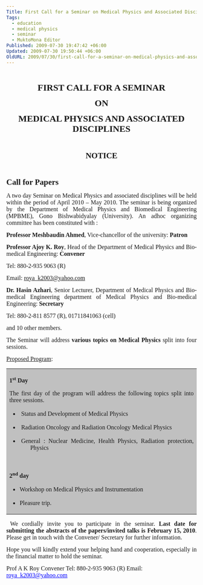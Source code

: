 ```yaml
---
Title: First Call for a Seminar on Medical Physics and Associated Disciplines
Tags:
  - education
  - medical physics
  - seminar
  - MuktoMona Editor
Published: 2009-07-30 19:47:42 +06:00
Updated: 2009-07-30 19:50:44 +06:00
OldURL: 2009/07/30/first-call-for-a-seminar-on-medical-physics-and-associated-disciplines/
---
```


 
<p class="MsoNormal" style="text-align: center;" align="center"><span style="font-family: Garamond;"><span style="font-weight: 700; font-size: 18pt;">FIRST CALL FOR A SEMINAR</span></span></p>
<p class="MsoNormal" style="text-align: center;" align="center"><span style="font-family: Garamond;"></span><span style="font-family: Garamond;"><span style="font-weight: 700; font-size: 18pt;">ON </span></span></p>
<p class="MsoNormal" style="text-align: center;" align="center"><span style="font-family: Garamond;"></span><span style="font-family: Garamond;"><span style="font-weight: 700; font-size: 18pt;">MEDICAL PHYSICS AND ASSOCIATED DISCIPLINES</span></span></p>
<p class="MsoNormal"><span style="font-family: Garamond;"><span style="font-size: 11pt;"> </span></span></p>
<p class="MsoNormal" align="center"><span style="font-family: Garamond;"><span style="font-weight: 700; font-size: 16pt;">NOTICE</span></span></p>
<p class="MsoNormal"> </p>
<p class="MsoNormal"><span style="font-family: Garamond;"><span style="font-weight: 700; font-size: 16pt;">Call for Papers</span></span><span style="font-family: Garamond;"><span style="font-size: 11pt;"> </span></span></p>
<p class="MsoNormal" style="text-align: justify;"><span style="font-size: medium; font-family: Garamond;">A two day Seminar on Medical Physics and associated disciplines will be held within the period of April 2010 – May 2010. The seminar is being organized by the Department of Medical Physics and Biomedical Engineering (MPBME), Gono Bishwabidyalay (University). An adhoc organizing committee has been constituted with :</span> </p>
<p class="MsoNormal" style="text-align: justify;"><span style="font-size: medium; font-family: Garamond;"><strong>Professor Meshbaudin Ahmed</strong>, Vice-chancellor of the university: <strong>Patron</strong></span> </p>
<p class="MsoNormal" style="text-align: justify;"><span style="font-size: medium; font-family: Garamond;"><strong>Professor Ajoy K. Roy</strong>, Head of the Department of Medical Physics and Bio-medical Engineering: <strong>Convener</strong></span></p>
<p class="MsoNormal" style="text-align: justify;"><span style="font-size: medium; font-family: Garamond;">Tel: 880-2-935 9063 (R)</span></p>
<p class="MsoNormal" style="text-align: justify;"><span style="font-size: medium; font-family: Garamond;">Email: <a href="mailto:roya_k2003@yahoo.com">roya_k2003@yahoo.com</a>                        </span></p>
<p class="MsoNormal" style="text-align: justify;"><span style="font-size: medium; font-family: Garamond;"><strong>Dr. Hasin Azhari</strong>, Senior Lecturer, Department of Medical Physics and Bio-medical Engineering department of Medical Physics and Bio-medical Engineering: <strong>Secretary</strong></span></p>
<p class="MsoNormal" style="text-align: justify;"><span style="font-size: medium; font-family: Garamond;">Tel: 880-2-811 8577 (R), 01711841063 (cell) </span></p>
<p class="MsoNormal" style="text-align: justify;"><span style="font-size: medium; font-family: Garamond;">and 10 other members</span><span style="font-size: medium; font-family: Garamond;">. </span></p>
<p class="MsoNormal" style="text-align: justify;"><span style="font-size: medium; font-family: Garamond;">The Seminar will address <strong>various topics on Medical Physics</strong> split into four sessions.</span><span style="font-size: medium; font-family: Garamond;"> </span></p>
<p class="MsoNormal" style="text-align: justify;"><span style="font-family: Garamond;"><span style="text-decoration: underline;"><span style="font-size: medium;">Proposed Program</span></span><span style="font-size: medium;">:</span></span> </p>

<table id="table1" style="border-collapse: collapse;" border="0" cellspacing="4" cellpadding="4" width="100%" bgcolor="#c0c0c0">
<tbody>
<tr>
<td>
<p class="MsoNormal" style="text-align: justify;"><span style="font-size: medium; font-family: Garamond;"><strong>1<sup>st</sup> Day</strong></span></p>
<p class="MsoNormal" style="text-align: justify;"><span style="font-size: medium; font-family: Garamond;">The first day of the program will address the following topics split into three sessions.</span></p>

<ul>
	<li>
<p class="MsoNormal" style="margin-left: 21pt; text-indent: -0.25in; text-align: justify;"><span style="font-size: medium; font-family: Garamond;">Status and Development of Medical Physics </span></p>
</li>
	<li>
<p class="MsoNormal" style="margin-left: 21pt; text-indent: -0.25in; text-align: justify;"><span style="font-size: medium; font-family: Garamond;">Radiation Oncology and Radiation Oncology Medical Physics</span></p>
</li>
	<li>
<p class="MsoNormal" style="margin-left: 21pt; text-indent: -0.25in; text-align: justify;"><span style="font-size: medium; font-family: Garamond;">General : Nuclear Medicine, Health Physics, Radiation protection, Physics</span></p>
</li>
</ul>
<p class="MsoNormal" style="text-align: justify;"> </p>
<p class="MsoNormal" style="text-align: justify;"><span style="font-size: medium; font-family: Garamond;"><strong>2<sup>nd</sup> day </strong></span></p>

<ul>
	<li>
<p class="MsoNormal" style="text-align: justify;"><span style="font-size: medium; font-family: Garamond;">Workshop on Medical Physics and Instrumentation </span></p>
</li>
	<li>
<p class="MsoNormal" style="text-align: justify;"><span style="font-size: medium; font-family: Garamond;">Pleasure trip.</span></p>
</li>
</ul>
</td>
</tr>
</tbody></table>
<p class="MsoNormal" style="text-align: justify;"> <span style="font-size: medium; font-family: Garamond;">We cordially invite you to participate in the seminar. <strong>Last date for submitting the abstracts of the papers/invited talks is February 15, 2010</strong>. Please get in touch with the Convener/ Secretary for further information. </span> </p>
<p class="MsoNormal" style="text-align: justify;"><span style="font-size: medium; font-family: Garamond;">Hope you will kindly extend your helping hand and cooperation, especially in the financial matter to hold the seminar.</span> </p>

<p class="MsoNormal"><span style="font-size: medium; font-family: Garamond;">Prof A K Roy
</span><span style="font-size: medium; font-family: Garamond;">Convener
</span><span style="font-size: medium; font-family: Garamond;">Tel: 880-2-935 9063 (R)
</span><span style="font-size: medium; font-family: Garamond;">Email: <a style="color: blue; text-decoration: underline; text-underline: single;" href="mailto:roya_k2003@yahoo.com">roya_k2003@yahoo.com</a>  </span>
